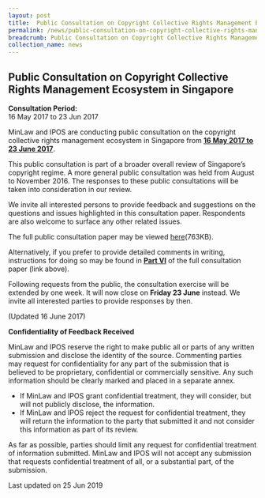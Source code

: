```yaml
---
layout: post
title:  Public Consultation on Copyright Collective Rights Management Ecosystem in Singapore
permalink: /news/public-consultation-on-copyright-collective-rights-management-ec/
breadcrumb: Public Consultation on Copyright Collective Rights Management Ecosystem in Singapore
collection_name: news
---
```


Public Consultation on Copyright Collective Rights Management Ecosystem in Singapore
---

**Consultation Period:**  
16 May 2017 to 23 Jun 2017

MinLaw and IPOS are conducting public consultation on the copyright collective rights management ecosystem in Singapore from <b><u>16 May 2017 to 23 June 2017</u></b>.

This public consultation is part of a broader overall review of Singapore’s copyright regime. A more general public consultation was held from August to November 2016. The responses to these public consultations will be taken into consideration in our review.

We invite all interested persons to provide feedback and suggestions on the questions and issues highlighted in this consultation paper. Respondents are also welcome to surface any other related issues.

The full public consultation paper may be viewed [here](/files/Copyright-Review-CMO-Consultation-Paper.pdf/)(763KB).

Alternatively, if you prefer to provide detailed comments in writing, instructions for doing so may be found in <b><u>Part VI</u></b> of the full consultation paper (link above).

Following requests from the public, the consultation exercise will be extended by one week. It will now close on **Friday 23 June** instead. We invite all interested parties to provide responses by then.

(Updated 16 June 2017)

**Confidentiality of Feedback Received**

MinLaw and IPOS reserve the right to make public all or parts of any written submission and disclose the identity of the source. Commenting parties may request for confidentiality for any part of the submission that is believed to be proprietary, confidential or commercially sensitive. Any such information should be clearly marked and placed in a separate annex.

* If MinLaw and IPOS grant confidential treatment, they will consider, but will not publicly disclose, the information.
* If MinLaw and IPOS reject the request for confidential treatment, they will return the information to the party that submitted it and not consider this information as part of its review.

As far as possible, parties should limit any request for confidential treatment of information submitted. MinLaw and IPOS will not accept any submission that requests confidential treatment of all, or a substantial part, of the submission.

<p class="right-side-updated">Last updated on 25 Jun 2019</p>
